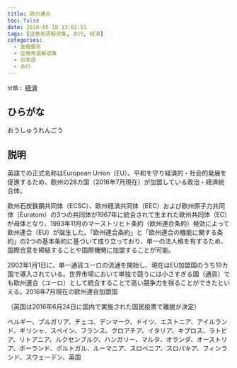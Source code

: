 ```yaml
---
title: 欧州連合
toc: false
date: 2018-05-18 13:02:51
tags: [证券用语解说集, あ行, 経済]
categories:
  - 金融服务
  - 证券用语解说集
  - 日本語
  - あ行
---
```


`分類：` [経済](/tags/経済/)

## ひらがな

おうしゅうれんごう

## 説明

英語での正式名称はEuropean Union（EU）。平和を守り経済的・社会的発展を促進するため、欧州の28カ国（2016年7月現在）が加盟している政治・経済統合体。

欧州石炭鉄鋼共同体（ECSC）、欧州経済共同体（EEC）および欧州原子力共同体（Euratom）の3つの共同体が1967年に統合されて生まれた欧州共同体（EC）が母体となり、1993年11月のマーストリヒト条約（欧州連合条約）発効によって欧州連合（EU）が誕生した。「欧州連合条約」と「欧州連合の機能に関する条約」の2つの基本条約に基づいて成り立っており、単一の法人格を有するため、国際合意を締結することや国際機関に加盟することが可能。

2002年1月1日に、単一通貨ユーロの流通を開始し、現在はEU加盟国のうち19カ国で導入されている。世界市場において単独で競うには小さすぎる国（通貨）でも欧州連合（ユーロ）として統合することで高い競争力を得ることができたといえる。2016年7月現在の欧州連合加盟国

（英国は2016年6月24日に国内で実施された国民投票で離脱が決定）

ベルギー、ブルガリア、チェコ、デンマーク、ドイツ、エストニア、アイルランド、ギリシャ、スペイン、フランス、クロアチア、イタリア、キプロス、ラトビア、リトアニア、ルクセンブルク、ハンガリー、マルタ、オランダ、オーストリア、ポーランド、ポルトガル、ルーマニア、スロベニア、スロバキア、フィンランド、スウェーデン、英国
